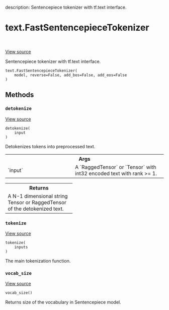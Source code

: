 description: Sentencepiece tokenizer with tf.text interface.

<div itemscope itemtype="http://developers.google.com/ReferenceObject">
<meta itemprop="name" content="text.FastSentencepieceTokenizer" />
<meta itemprop="path" content="Stable" />
<meta itemprop="property" content="__init__"/>
<meta itemprop="property" content="detokenize"/>
<meta itemprop="property" content="tokenize"/>
<meta itemprop="property" content="vocab_size"/>
</div>

# text.FastSentencepieceTokenizer

<!-- Insert buttons and diff -->

<table class="tfo-notebook-buttons tfo-api nocontent" align="left">

</table>

<a target="_blank" class="external" href="https://github.com/tensorflow/text/tree/master/tensorflow_text/python/ops/fast_sentencepiece_tokenizer.py">View
source</a>

Sentencepiece tokenizer with tf.text interface.

<pre class="devsite-click-to-copy prettyprint lang-py tfo-signature-link">
<code>text.FastSentencepieceTokenizer(
    model, reverse=False, add_bos=False, add_eos=False
)
</code></pre>

<!-- Placeholder for "Used in" -->

## Methods

<h3 id="detokenize"><code>detokenize</code></h3>

<a target="_blank" class="external" href="https://github.com/tensorflow/text/tree/master/tensorflow_text/python/ops/fast_sentencepiece_tokenizer.py">View
source</a>

<pre class="devsite-click-to-copy prettyprint lang-py tfo-signature-link">
<code>detokenize(
    input
)
</code></pre>

Detokenizes tokens into preprocessed text.

<!-- Tabular view -->

 <table class="responsive fixed orange">
<colgroup><col width="214px"><col></colgroup>
<tr><th colspan="2">Args</th></tr>

<tr>
<td>
`input`
</td>
<td>
A `RaggedTensor` or `Tensor` with int32 encoded text with rank >=
1.
</td>
</tr>
</table>

<!-- Tabular view -->

 <table class="responsive fixed orange">
<colgroup><col width="214px"><col></colgroup>
<tr><th colspan="2">Returns</th></tr>
<tr class="alt">
<td colspan="2">
A N-1 dimensional string Tensor or RaggedTensor of the detokenized text.
</td>
</tr>

</table>

<h3 id="tokenize"><code>tokenize</code></h3>

<a target="_blank" class="external" href="https://github.com/tensorflow/text/tree/master/tensorflow_text/python/ops/fast_sentencepiece_tokenizer.py">View
source</a>

<pre class="devsite-click-to-copy prettyprint lang-py tfo-signature-link">
<code>tokenize(
    inputs
)
</code></pre>

The main tokenization function.

<h3 id="vocab_size"><code>vocab_size</code></h3>

<a target="_blank" class="external" href="https://github.com/tensorflow/text/tree/master/tensorflow_text/python/ops/fast_sentencepiece_tokenizer.py">View
source</a>

<pre class="devsite-click-to-copy prettyprint lang-py tfo-signature-link">
<code>vocab_size()
</code></pre>

Returns size of the vocabulary in Sentencepiece model.
